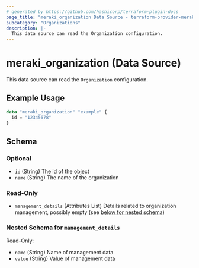 ```yaml
---
# generated by https://github.com/hashicorp/terraform-plugin-docs
page_title: "meraki_organization Data Source - terraform-provider-meraki"
subcategory: "Organizations"
description: |-
  This data source can read the Organization configuration.
---
```


# meraki_organization (Data Source)

This data source can read the `Organization` configuration.

## Example Usage

```terraform
data "meraki_organization" "example" {
  id = "12345678"
}
```

<!-- schema generated by tfplugindocs -->
## Schema

### Optional

- `id` (String) The id of the object
- `name` (String) The name of the organization

### Read-Only

- `management_details` (Attributes List) Details related to organization management, possibly empty (see [below for nested schema](#nestedatt--management_details))

<a id="nestedatt--management_details"></a>
### Nested Schema for `management_details`

Read-Only:

- `name` (String) Name of management data
- `value` (String) Value of management data
